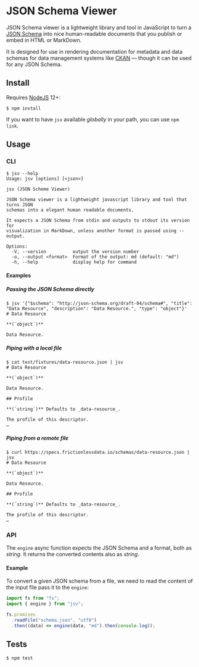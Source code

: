 # JSON Schema Viewer

JSON Schema viewer is a lightweight library and tool in JavaScript to turn a [JSON Schema](https://json-schema.org/) into nice human-readable documents that you publish or embed in HTML or MarkDown.

It is designed for use in rendering documentation for metadata and data schemas for data management systems like [CKAN](https://github.com/ckan/ckan) — though it can be used for any JSON Schema.

## Install

Requires [NodeJS](https://nodejs.org/en/) 12+:

```console
$ npm install
```

If you want to have `jsv` available _globally_ in your path, you can use `npm link`.

## Usage

### CLI

```console
$ jsv --help
Usage: jsv [options] [<json>]

jsv (JSON Scheme Viewer)

JSON Schema viewer is a lightweight javascript library and tool that turns JSON
schemas into a elegant human readable documents.

It expects a JSON Schema from stdin and outputs to stdout its version for
visualization in MarkDown, unless another format is passed using --output.

Options:
  -V, --version          output the version number
  -o, --output <format>  Format of the output: md (default: "md")
  -h, --help             display help for command
```

#### Examples

##### Passing the JSON Schema directly

```console
$ jsv '{"$schema": "http://json-schema.org/draft-04/schema#", "title": "Data Resource", "description": "Data Resource.", "type": "object"}'
# Data Resource

**(`object`)**

Data Resource.
```

##### Piping with a local file

```console
$ cat test/fixtures/data-resource.json | jsv
# Data Resource

**(`object`)**

Data Resource.

## Profile

**(`string`)** Defaults to _data-resource_.

The profile of this descriptor.
…
```

##### Piping from a remote file

```console
$ curl https://specs.frictionlessdata.io/schemas/data-resource.json | jsv
# Data Resource

**(`object`)**

Data Resource.

## Profile

**(`string`)** Defaults to _data-resource_.

The profile of this descriptor.
…
```

### API

The `engine` async function expects the JSON Schema and a format, both as _string_. It returns the converted contents also as _string_.

#### Example

To convert a given JSON schema from a file, we need to read the content of the input file pass it to the `engine`:

```javascript
import fs from "fs";
import { engine } from "jsv";

fs.promises
  .readFile("schema.json", "utf8")
  .then((data) => engine(data, "md").then(console.log));
```

## Tests

```console
$ npm test
```
